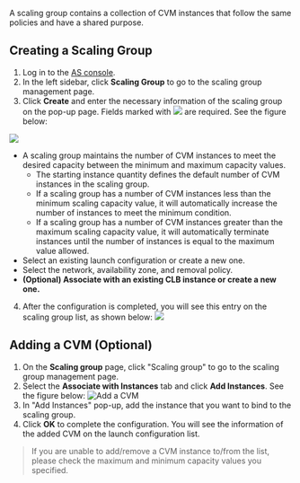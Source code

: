 A scaling group contains a collection of CVM instances that follow the same policies and have a shared purpose.

## Creating a Scaling Group

1. Log in to the [AS console](https://console.cloud.tencent.com/autoscaling/config).
2. In the left sidebar, click **Scaling Group** to go to the scaling group management page.
3. Click **Create**  and enter the necessary information of the scaling group on the pop-up page. Fields marked with ![](//mccdn.qcloud.com/static/img/f9df27a1d1e0d42a7ff08dd884bfa34c/image.png) are required. See the figure below:

![](https://main.qcloudimg.com/raw/09b130b952b426530acbe5ad6288b5d7.png)

 - A scaling group maintains the number of CVM instances to meet the desired capacity between the minimum and maximum capacity values.
    - The starting instance quantity defines the default number of CVM instances in the scaling group.
    - If a scaling group has a number of CVM instances less than the minimum scaling capacity value, it will automatically increase the number of instances to meet the minimum condition. 
    - If a scaling group has a number of CVM instances greater than the maximum scaling capacity value, it will automatically terminate instances until the number of instances is equal to the maximum value allowed.
 - Select an existing launch configuration or create a new one.
 - Select the network, availability zone, and removal policy.
 - **(Optional) Associate with an existing CLB instance or create a new one.**
4. After the configuration is completed, you will see this entry on the scaling group list, as shown below: 
![](https://main.qcloudimg.com/raw/3943d03b316974835be615acef893bd2.png)

## Adding a CVM (Optional)

1. On the **Scaling group** page, click "Scaling group" to go to the scaling group management page.
2. Select the **Associate with Instances** tab and click **Add Instances**. See the figure below:
![Add a CVM](https://main.qcloudimg.com/raw/741d48877eaef9642dfff2193d540403.png)
3. In "Add Instances" pop-up, add the instance that you want to bind to the scaling group.
4. Click **OK** to complete the configuration.
You will see the information of the added CVM on the launch configuration list.
> If you are unable to add/remove a CVM instance to/from the list, please check the maximum and minimum capacity values you specified.

